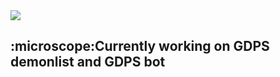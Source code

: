 <img src="https://media.tenor.com/fTTVgygGDh8AAAAC/kitty-cat-sandwich.gif">
<h2>:microscope:Currently working on GDPS demonlist and GDPS bot</h2>
